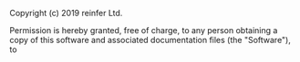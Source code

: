 Copyright (c) 2019 reinfer Ltd.

Permission is hereby granted, free of charge, to any person obtaining a copy
of this software and associated documentation files (the "Software"), to 